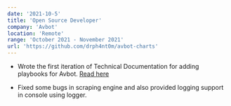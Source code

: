 ```yaml
---
date: '2021-10-5'
title: 'Open Source Developer'
company: 'Avbot'
location: 'Remote'
range: 'October 2021 - November 2021'
url: 'https://github.com/drph4nt0m/avbot-charts'
---
```


- Wrote the first iteration of Technical Documentation for adding playbooks for Avbot. [Read here](https://github.com/drph4nt0m/avbot-charts/blob/main/docs/Playbooks.md)

- Fixed some bugs in scraping engine and also provided logging support in console using logger.
